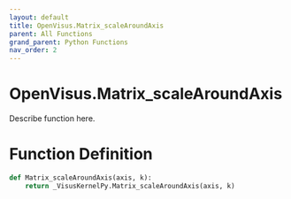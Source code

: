```yaml
---
layout: default
title: OpenVisus.Matrix_scaleAroundAxis
parent: All Functions
grand_parent: Python Functions
nav_order: 2
---
```


# OpenVisus.Matrix_scaleAroundAxis

Describe function here.

# Function Definition

```python
def Matrix_scaleAroundAxis(axis, k):
    return _VisusKernelPy.Matrix_scaleAroundAxis(axis, k)
```